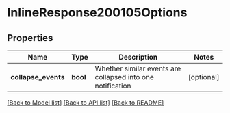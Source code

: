 # InlineResponse200105Options

## Properties
Name | Type | Description | Notes
------------ | ------------- | ------------- | -------------
**collapse_events** | **bool** | Whether similar events are collapsed into one notification | [optional] 

[[Back to Model list]](../README.md#documentation-for-models) [[Back to API list]](../README.md#documentation-for-api-endpoints) [[Back to README]](../README.md)


